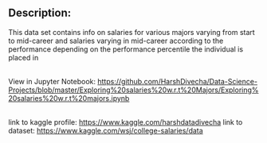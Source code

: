 ## Description:
This data set contains info on salaries for various majors varying from start to mid-career and salaries varying in mid-career according to the performance depending on the performance percentile the individual is placed in<br><br>

View in Jupyter Notebook: https://github.com/HarshDivecha/Data-Science-Projects/blob/master/Exploring%20salaries%20w.r.t%20Majors/Exploring%20salaries%20w.r.t%20majors.ipynb<br><br>

link to kaggle profile: https://www.kaggle.com/harshdatadivecha
link to dataset: https://www.kaggle.com/wsj/college-salaries/data

